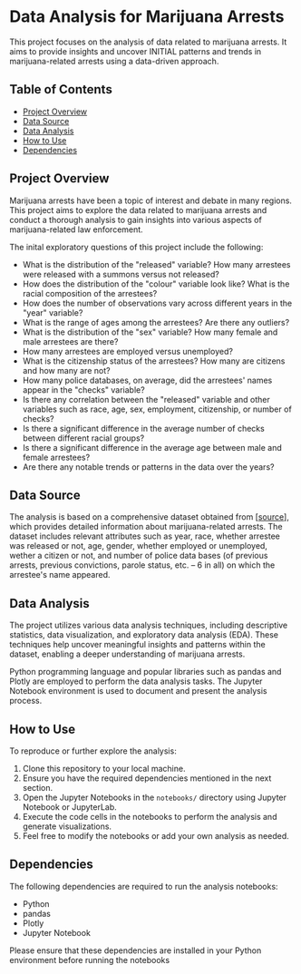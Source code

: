# Data Analysis for Marijuana Arrests

This project focuses on the analysis of data related to marijuana arrests. It aims to provide insights and uncover INITIAL patterns and trends in marijuana-related arrests using a data-driven approach.

## Table of Contents

- [Project Overview](#project-overview)
- [Data Source](#data-source)
- [Data Analysis](#data-analysis)
- [How to Use](#how-to-use)
- [Dependencies](#dependencies)

## Project Overview

Marijuana arrests have been a topic of interest and debate in many regions. This project aims to explore the data related to marijuana arrests and conduct a thorough analysis to gain insights into various aspects of marijuana-related law enforcement.

The inital exploratory questions of this project include the following:

-  What is the distribution of the "released" variable? How many arrestees were released with a summons versus not released?
-  How does the distribution of the "colour" variable look like? What is the racial composition of the arrestees?
-  How does the number of observations vary across different years in the "year" variable?
-  What is the range of ages among the arrestees? Are there any outliers?
-  What is the distribution of the "sex" variable? How many female and male arrestees are there?
-  How many arrestees are employed versus unemployed?
-  What is the citizenship status of the arrestees? How many are citizens and how many are not?
-  How many police databases, on average, did the arrestees' names appear in the "checks" variable?
-  Is there any correlation between the "released" variable and other variables such as race, age, sex, employment, citizenship, or number of checks?
-  Is there a significant difference in the average number of checks between different racial groups?
-  Is there a significant difference in the average age between male and female arrestees?
-  Are there any notable trends or patterns in the data over the years?

## Data Source

The analysis is based on a comprehensive dataset obtained from [[source](https://www.kaggle.com/datasets/utkarshx27/arrests-for-marijuana-possession/code)], which provides detailed information about marijuana-related arrests. The dataset includes relevant attributes such as year, race, whether arrestee was released or not, age, gender, whether employed or unemployed, wether a citizen or not, and number of police data bases (of previous arrests, previous convictions, parole status, etc. – 6 in all) on which the arrestee's name appeared.

## Data Analysis

The project utilizes various data analysis techniques, including descriptive statistics, data visualization, and exploratory data analysis (EDA). These techniques help uncover meaningful insights and patterns within the dataset, enabling a deeper understanding of marijuana arrests.

Python programming language and popular libraries such as pandas and Plotly are employed to perform the data analysis tasks. The Jupyter Notebook environment is used to document and present the analysis process.

## How to Use

To reproduce or further explore the analysis:

1. Clone this repository to your local machine.
2. Ensure you have the required dependencies mentioned in the next section.
3. Open the Jupyter Notebooks in the `notebooks/` directory using Jupyter Notebook or JupyterLab.
4. Execute the code cells in the notebooks to perform the analysis and generate visualizations.
5. Feel free to modify the notebooks or add your own analysis as needed.

## Dependencies

The following dependencies are required to run the analysis notebooks:

- Python
- pandas
- Plotly 
- Jupyter Notebook 

Please ensure that these dependencies are installed in your Python environment before running the notebooks
